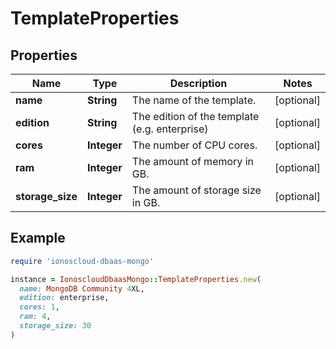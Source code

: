 # TemplateProperties

## Properties

| Name | Type | Description | Notes |
| ---- | ---- | ----------- | ----- |
| **name** | **String** | The name of the template. | [optional] |
| **edition** | **String** | The edition of the template (e.g. enterprise) | [optional] |
| **cores** | **Integer** | The number of CPU cores. | [optional] |
| **ram** | **Integer** | The amount of memory in GB. | [optional] |
| **storage_size** | **Integer** | The amount of storage size in GB. | [optional] |

## Example

```ruby
require 'ionoscloud-dbaas-mongo'

instance = IonoscloudDbaasMongo::TemplateProperties.new(
  name: MongoDB Community 4XL,
  edition: enterprise,
  cores: 1,
  ram: 4,
  storage_size: 30
)
```

